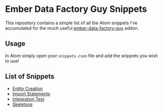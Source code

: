 # Ember Data Factory Guy Snippets

This repository contains a simple list of all the Atom snippets I've accumulated for the much useful [ember-data-factory-guy](https://github.com/danielspaniel/ember-data-factory-guy) addon.

## Usage

In Atom simply open your `snippets.cson` file and add the snippets you wish to use!

## List of Snippets

* [Entity Creation](snippets/entities.cson)
* [Import Statements](snippets/imports.cson)
* [Integration Test](snippets/integration-tests.cson)
* [Skeletons](snippets/skeletons.cson)

